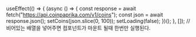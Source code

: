 useEffect(() => {
(async () => {
const response = await fetch("https://api.coinpaprika.com/v1/coins");
const json = await response.json();
setCoins(json.slice(0, 100));
setLoading(false);
})();
}, []); // 비어있는 배열을 넣어주면 컴포넌트가 마운트 될때 한번만 실행된다.
